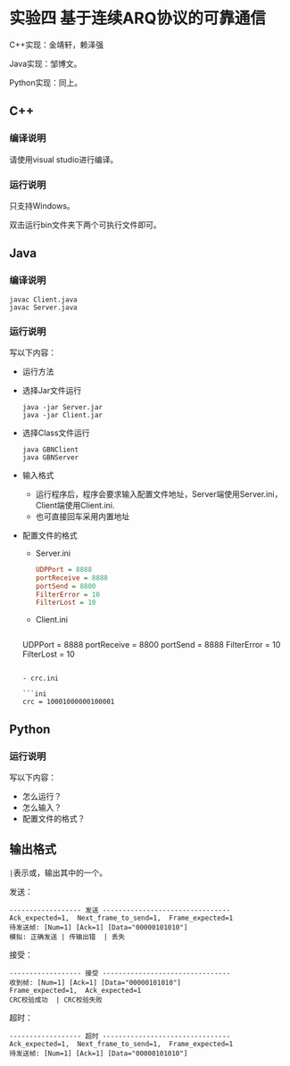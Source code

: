 # 实验四 基于连续ARQ协议的可靠通信

C++实现：金靖轩，赖泽强

Java实现：邹博文。

Python实现：同上。

## C++

### 编译说明

请使用visual studio进行编译。

### 运行说明

只支持Windows。

双击运行bin文件夹下两个可执行文件即可。

## Java

### 编译说明

```shell
javac Client.java
javac Server.java
```

### 运行说明

写以下内容：

-  运行方法

  - 选择Jar文件运行

    ```
    java -jar Server.jar
    java -jar Client.jar
    ```

  - 选择Class文件运行

    ```
    java GBNClient
    java GBNServer
    ```

- 输入格式

  - 运行程序后，程序会要求输入配置文件地址，Server端使用Server.ini，Client端使用Client.ini.
  - 也可直接回车采用内置地址

- 配置文件的格式

  - Server.ini

    ```ini
    UDPPort = 8888
    portReceive = 8888
    portSend = 8800
    FilterError = 10
    FilterLost = 10
    ```

  - Client.ini

    ```ini
  UDPPort = 8888
    portReceive = 8800
    portSend = 8888
    FilterError = 10
    FilterLost = 10
    ```
  
  - crc.ini

    ```ini
  crc = 10001000000100001
    ```


## Python

### 运行说明

写以下内容：

- 怎么运行？
- 怎么输入？
- 配置文件的格式？

## 输出格式

`|`表示或，输出其中的一个。

发送：

```
------------------ 发送 --------------------------------
Ack_expected=1,  Next_frame_to_send=1,  Frame_expected=1
待发送帧: [Num=1] [Ack=1] [Data="00000101010"]
模拟: 正确发送 | 传输出错  | 丢失
```

接受：

```
------------------ 接受 --------------------------------
收到帧: [Num=1] [Ack=1] [Data="00000101010"]
Frame_expected=1,  Ack_expected=1
CRC校验成功  | CRC校验失败
```

超时：

```
------------------ 超时 --------------------------------
Ack_expected=1,  Next_frame_to_send=1,  Frame_expected=1
待发送帧: [Num=1] [Ack=1] [Data="00000101010"]
```

